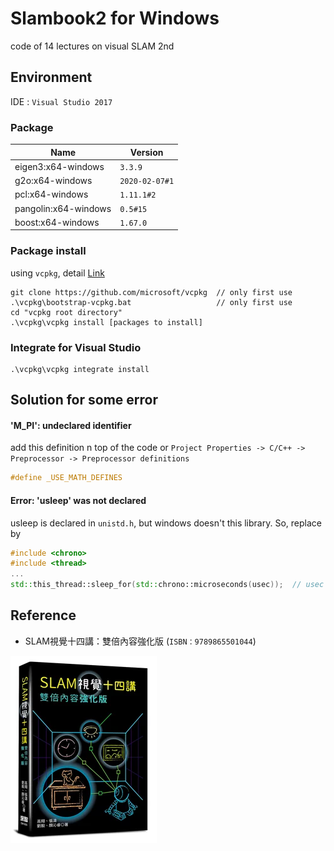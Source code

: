 # Slambook2 for Windows
code of 14 lectures on visual SLAM 2nd

## Environment
IDE : `Visual Studio 2017`

### Package
|Name|Version|
|-|-|
|eigen3:x64-windows|`3.3.9`|
|g2o:x64-windows|`2020-02-07#1`|
|pcl:x64-windows|`1.11.1#2`|
|pangolin:x64-windows|`0.5#15`|
|boost:x64-windows|`1.67.0`|

### Package install

using `vcpkg`, detail [Link](https://github.com/Microsoft/vcpkg)
```shell
git clone https://github.com/microsoft/vcpkg  // only first use
.\vcpkg\bootstrap-vcpkg.bat                   // only first use
cd "vcpkg root directory"
.\vcpkg\vcpkg install [packages to install]
```

### Integrate for Visual Studio
```shell
.\vcpkg\vcpkg integrate install
```

## Solution for some error
#### 'M_PI': undeclared identifier
add this definition n top of the code or `Project Properties -> C/C++ -> Preprocessor -> Preprocessor definitions`
```c++
#define _USE_MATH_DEFINES
```
#### Error: 'usleep' was not declared
usleep is declared in `unistd.h`, but windows doesn't this library.
So, replace by
```c++
#include <chrono>
#include <thread>
...
std::this_thread::sleep_for(std::chrono::microseconds(usec));  // usec is time for sleeping in microsecond
```
## Reference
* SLAM視覺十四講：雙倍內容強化版 (`ISBN：9789865501044`)

![Reference](https://github.com/Offliners/SLAM/blob/main/reference.png)
